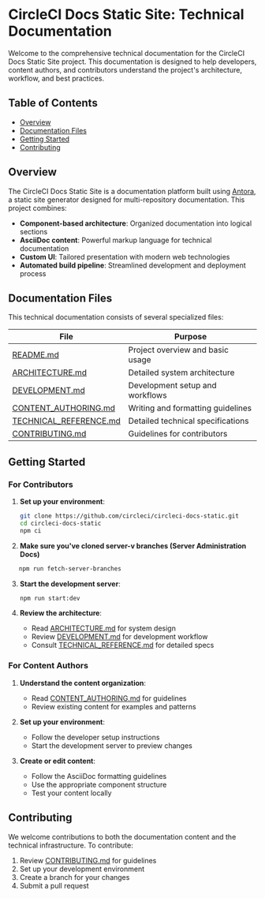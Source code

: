 # CircleCI Docs Static Site: Technical Documentation

Welcome to the comprehensive technical documentation for the CircleCI Docs Static Site project. This documentation is designed to help developers, content authors, and contributors understand the project's architecture, workflow, and best practices.

## Table of Contents
- [Overview](#overview)
- [Documentation Files](#documentation-files)
- [Getting Started](#getting-started)
- [Contributing](#contributing)

## Overview

The CircleCI Docs Static Site is a documentation platform built using [Antora](https://antora.org/), a static site generator designed for multi-repository documentation. This project combines:

- **Component-based architecture**: Organized documentation into logical sections
- **AsciiDoc content**: Powerful markup language for technical documentation
- **Custom UI**: Tailored presentation with modern web technologies
- **Automated build pipeline**: Streamlined development and deployment process

## Documentation Files

This technical documentation consists of several specialized files:

| File | Purpose |
|------|---------|
| [README.md](README.md) | Project overview and basic usage |
| [ARCHITECTURE.md](ARCHITECTURE.md) | Detailed system architecture |
| [DEVELOPMENT.md](DEVELOPMENT.md) | Development setup and workflows |
| [CONTENT_AUTHORING.md](CONTENT_AUTHORING.md) | Writing and formatting guidelines |
| [TECHNICAL_REFERENCE.md](TECHNICAL_REFERENCE.md) | Detailed technical specifications |
| [CONTRIBUTING.md](CONTRIBUTING.md) | Guidelines for contributors |

## Getting Started

### For Contributors

1. **Set up your environment**:
   ```bash
   git clone https://github.com/circleci/circleci-docs-static.git
   cd circleci-docs-static
   npm ci
   ```
2. **Make sure you've cloned server-v branches (Server Administration Docs)**

```bash
   npm run fetch-server-branches
   ```

3. **Start the development server**:
   ```bash
   npm run start:dev
   ```

3. **Review the architecture**:
   - Read [ARCHITECTURE.md](ARCHITECTURE.md) for system design
   - Review [DEVELOPMENT.md](DEVELOPMENT.md) for development workflow
   - Consult [TECHNICAL_REFERENCE.md](TECHNICAL_REFERENCE.md) for detailed specs

### For Content Authors

1. **Understand the content organization**:
   - Read [CONTENT_AUTHORING.md](CONTENT_AUTHORING.md) for guidelines
   - Review existing content for examples and patterns

2. **Set up your environment**:
   - Follow the developer setup instructions
   - Start the development server to preview changes

3. **Create or edit content**:
   - Follow the AsciiDoc formatting guidelines
   - Use the appropriate component structure
   - Test your content locally

## Contributing

We welcome contributions to both the documentation content and the technical infrastructure. To contribute:

1. Review [CONTRIBUTING.md](CONTRIBUTING.md) for guidelines
2. Set up your development environment
3. Create a branch for your changes
4. Submit a pull request


